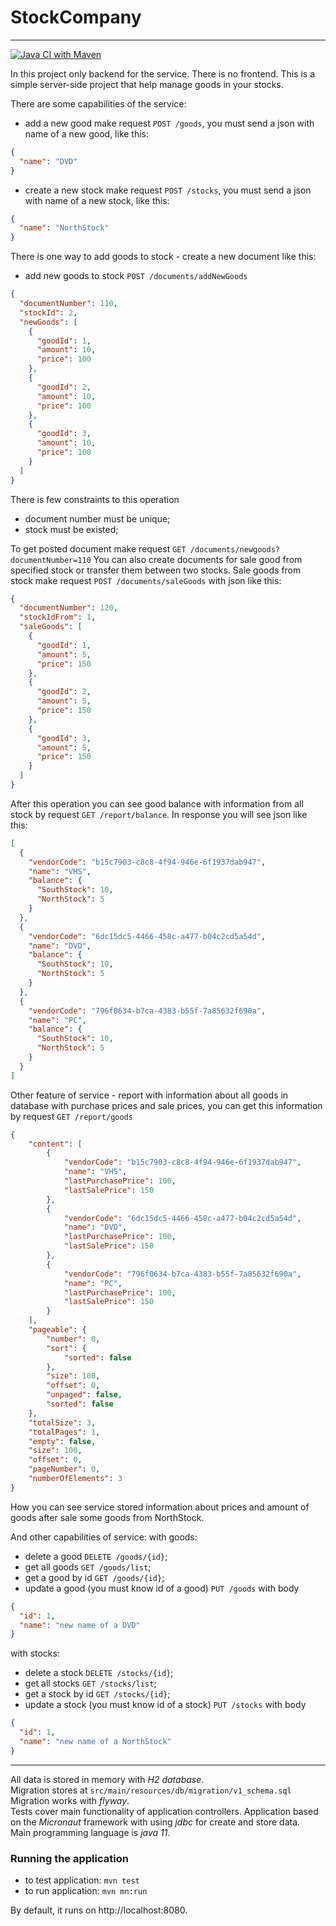 # StockCompany #
***

[![Java CI with Maven](https://github.com/gund3r/StockCompany/actions/workflows/maven.yml/badge.svg)](https://github.com/gund3r/StockCompany/actions/workflows/maven.yml) 

In this project  only backend for the service. There is no frontend.
This is a simple server-side project that help manage goods in your stocks.


There are some capabilities of the service:

* add a new good make request `POST /goods`, you must send a json with name of a new good, like this:
````json
{
  "name": "DVD"
}
````
* create a new stock make request `POST /stocks`, you must send a json with name of a new stock, like this:
````json
{
  "name": "NorthStock"
}
````

There is one way to add goods to stock - create a new document like this:
* add new goods to stock `POST /documents/addNewGoods`

````json
{
  "documentNumber": 110,
  "stockId": 2,
  "newGoods": [
    {
      "goodId": 1,
      "amount": 10,
      "price": 100
    },
    {
      "goodId": 2,
      "amount": 10,
      "price": 100
    },
    {
      "goodId": 3,
      "amount": 10,
      "price": 100
    }
  ]
}
````
There is few constraints to this operation
- document number must be unique;
- stock must be existed;

To get posted document make request `GET /documents/newgoods?documentNumber=110`
You can also create documents for sale good from specified stock or transfer them between two stocks.
Sale goods from stock make request `POST /documents/saleGoods` with json like this:
````json
{
  "documentNumber": 120,
  "stockIdFrom": 1,
  "saleGoods": [
    {
      "goodId": 1,
      "amount": 5,
      "price": 150
    },
    {
      "goodId": 2,
      "amount": 5,
      "price": 150
    },
    {
      "goodId": 3,
      "amount": 5,
      "price": 150
    }
  ]
}
````
After this operation you can see good balance with information from all 
stock by request `GET /report/balance`. In response you will see json like this:
````json
[
  {
    "vendorCode": "b15c7903-c8c8-4f94-946e-6f1937dab947",
    "name": "VHS",
    "balance": {
      "SouthStock": 10,
      "NorthStock": 5
    }
  },
  {
    "vendorCode": "6dc15dc5-4466-458c-a477-b04c2cd5a54d",
    "name": "DVD",
    "balance": {
      "SouthStock": 10,
      "NorthStock": 5
    }
  },
  {
    "vendorCode": "796f0634-b7ca-4383-b55f-7a85632f690a",
    "name": "PC",
    "balance": {
      "SouthStock": 10,
      "NorthStock": 5
    }
  }
]
````
Other feature of service - report with information about all goods in database with purchase prices 
and sale prices, you can get this information by request `GET /report/goods`
````json
{
    "content": [
        {
            "vendorCode": "b15c7903-c8c8-4f94-946e-6f1937dab947",
            "name": "VHS",
            "lastPurchasePrice": 100,
            "lastSalePrice": 150
        },
        {
            "vendorCode": "6dc15dc5-4466-458c-a477-b04c2cd5a54d",
            "name": "DVD",
            "lastPurchasePrice": 100,
            "lastSalePrice": 150
        },
        {
            "vendorCode": "796f0634-b7ca-4383-b55f-7a85632f690a",
            "name": "PC",
            "lastPurchasePrice": 100,
            "lastSalePrice": 150
        }
    ],
    "pageable": {
        "number": 0,
        "sort": {
            "sorted": false
        },
        "size": 100,
        "offset": 0,
        "unpaged": false,
        "sorted": false
    },
    "totalSize": 3,
    "totalPages": 1,
    "empty": false,
    "size": 100,
    "offset": 0,
    "pageNumber": 0,
    "numberOfElements": 3
}
````
How you can see service stored information about prices and amount of goods after sale some goods from NorthStock.

And other capabilities of service:
with goods:
* delete a good `DELETE /goods/{id}`;
* get all goods `GET /goods/list`;
* get a good by id `GET /goods/{id}`;
* update a good (you must know id of a good) `PUT /goods` with body 
````json
{
  "id": 1,
  "name": "new name of a DVD"
}
````
with stocks:
* delete a stock `DELETE /stocks/{id}`;
* get all stocks `GET /stocks/list`;
* get a stock by id `GET /stocks/{id}`;
* update a stock (you must know id of a stock) `PUT /stocks` with body
````json
{
  "id": 1,
  "name": "new name of a NorthStock"
}
````
***
All data is stored in memory with *H2 database*.<br>
Migration stores at `src/main/resources/db/migration/v1_schema.sql`<br>
Migration works with *flyway*.<br>
Tests cover main functionality of application controllers.
Application based on the *Micronaut* framework with using *jdbc* for create and store data.<br>
Main programming language is *java 11*.

### Running the application ###
* to test application:
`mvn test`
* to run application:
`mvn mn:run`

By default, it runs on http://localhost:8080.

